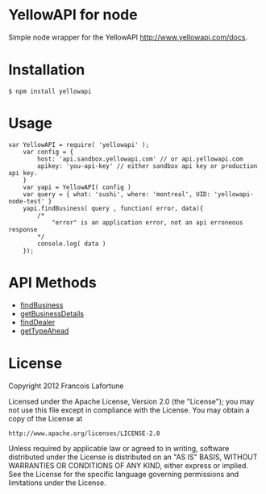 # YellowAPI for node

Simple node wrapper for the YellowAPI http://www.yellowapi.com/docs.

# Installation

    $ npm install yellowapi

# Usage

    var YellowAPI = require( 'yellowapi' );
		var config = {
			host: 'api.sandbox.yellowapi.com' // or api.yellowapi.com
			apikey: 'you-api-key' // either sandbox api key or production api key.			
		}
		var yapi = YellowAPI( config )
		var query = { what: 'sushi', where: 'montreal', UID: 'yellowapi-node-test' }
		yapi.findBusiness( query , function( error, data){
			/*
				"error" is an application error, not an api erroneous response
			*/
			console.log( data )
		});

# API Methods

* [findBusiness](http://www.yellowapi.com/docs/places/#findbusiness)
* [getBusinessDetails](http://www.yellowapi.com/docs/places/#getbusinessdetails)
* [findDealer](http://www.yellowapi.com/docs/places/#finddealer)
* [getTypeAhead](http://www.yellowapi.com/docs/places/#gettypeahead)

# License

Copyright 2012 Francois Lafortune

Licensed under the Apache License, Version 2.0 (the "License");
you may not use this file except in compliance with the License.
You may obtain a copy of the License at

    http://www.apache.org/licenses/LICENSE-2.0

Unless required by applicable law or agreed to in writing, software
distributed under the License is distributed on an "AS IS" BASIS,
WITHOUT WARRANTIES OR CONDITIONS OF ANY KIND, either express or implied.
See the License for the specific language governing permissions and
limitations under the License.